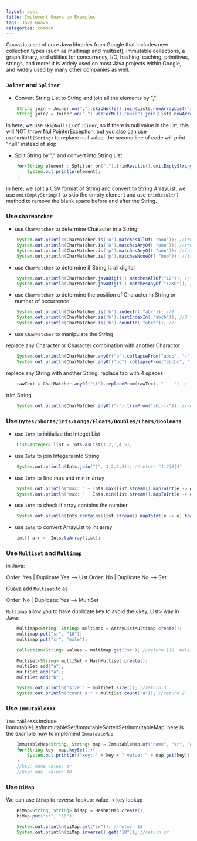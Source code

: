 ```yaml
---
layout: post
title: Implement Guava by Examples
tags: Java Guava
categories: common
---
```


Guava is a set of core Java libraries from Google that includes new collection types (such as multimap and multiset), immutable collections, a graph library, and utilities for concurrency, I/O, hashing, caching, primitives, strings, and more! It is widely used on most Java projects within Google, and widely used by many other companies as well.

### `Joiner` and `Spliter`

- Convert String List to String and join all the elements by ",":

~~~Java
    String join = Joiner.on(",").skipNulls().join(Lists.newArrayList("a", "b", null));
    String join2 = Joiner.on(",").useForNull("null").join(Lists.newArrayList("a", "b", null));
~~~

in here, we use `skipNulls()` of `Joiner`, so if there is null value in the list, this will NOT throw NullPointerException, but you also can use `useForNull(String)` to replace null value. the second line of code will print "null" instead of skip.

- Split String by "," and convert into String List

~~~Java
    for(String element : Splitter.on(",").trimResults().omitEmptyStrings().split(" a, , b,, c, ")){
        System.out.println(element);
    }
~~~

in here, we split a CSV format of String and convert to String ArrayList, we use `omitEmptyString()` to skip the empty element and use `trimResult()` method to remove the blank space before and after the String.

### Use `CharMatcher`

- use `CharMatcher` to determine Character in a String:

~~~Java
    System.out.println(CharMatcher.is('o').matchesAllOf( "ooo")); //true
    System.out.println(CharMatcher.is('o').matchesAnyOf( "ooo")); //true
    System.out.println(CharMatcher.is('p').matchesAnyOf( "ooo")); //false
    System.out.println(CharMatcher.is('p').matchesNoneOf( "ooo")); //true
~~~

- use `CharMatcher` to determine if String is all digital

~~~Java
    System.out.println(CharMatcher.javaDigit().matchesAllOf("12")); //true 
    System.out.println(CharMatcher.javaDigit().matchesAnyOf("12KD")); //true 
~~~

- use `CharMatcher` to determine the position of Character in String or number of occurrence

~~~Java
    System.out.println(CharMatcher.is('b').indexIn( "abc")); //1
    System.out.println(CharMatcher.is('b').lastIndexIn( "abcb")); //3
    System.out.println(CharMatcher.is('b').countIn( "abcb")); //2
~~~

- use `CharMatcher` to manipulate the String

replace any Character or Character combination with another Charactor

~~~Java
    System.out.println(CharMatcher.anyOf("b").collapseFrom("abcb", '-' )); // return "a-c-"
    System.out.println(CharMatcher.anyOf("bc").collapseFrom("abcbc", '-' )); // return "a--"
~~~

replace any String with another String: replace tab with 4 spaces

~~~Java
    rawText = CharMatcher.anyOf("\t").replaceFrom(rawText, "    ")  ;
~~~

trim String

~~~Java
    System.out.println(CharMatcher.anyOf("-").trimFrom("abc---")); //return "abc"
~~~

### Use `Bytes/Shorts/Ints/Longs/Floats/Doubles/Chars/Booleans`

- use `Ints` to initialize the Integet List

~~~Java
    List<Integer> list = Ints.asList(1,2,3,4,5);
~~~

- use `Ints` to join Integers into String

~~~Java
    System.out.println(Ints.join("|", 1,2,3,4)); //return "1|2|3|4"
~~~

- use `Ints` to find max and min in array

~~~Java
    System.out.println("max: " + Ints.max(list.stream().mapToInt(e -> e).toArray()));
    System.out.println("max: " + Ints.min(list.stream().mapToInt(e -> e).toArray()));
~~~

- use `Ints` to check if array contains the number

~~~Java
    System.out.println(Ints.contains(list.stream().mapToInt(e -> e).toArray(), 6)); // return false
~~~

- use `Ints` to convert ArrayList to int array

~~~Java
    int[] arr =  Ints.toArray(list);
~~~

### Use `Multiset` and `Multimap`

in Java:

Order: Yes | Duplicate Yes --> List
Order: No  | Duplicate No  --> Set

Guava add `Multiset` to as

Order: No | Duplicate: Yes --> MultiSet

`Multimap` allow you to have duplicate key to avoid the <key, List<Object>> way in Java:

~~~Java
    Multimap<String, String> multimap = ArrayListMultimap.create();
    multimap.put("sr", "18");
    multimap.put("sr", "male");

    Collection<String> values = multimap.get("sr"); //return [18, male]
~~~

~~~Java
    Multiset<String> multiSet = HashMultiset.create();
    multiSet.add("a");
    multiSet.add("a");
    multiSet.add("b");

    System.out.println("size:" + multiSet.size()); //return 3
    System.out.println("count a:" + multiSet.count("a")); //return 2
~~~

### Use `ImmutableXXX`

`ImmutableXXX` include ImmutableList/ImmutableSet/ImmutableSortedSet/ImmutableMap, here is the example how to implement `ImmutableMap`

~~~Java
    ImmutableMap<String, String> map = ImmutableMap.of("name", "sr", "age", "18");
    for(String key: map.keySet()){
        System.out.println(("key: " + key + " value: " + map.get(key)));
    }
    //key: name value: sr 
    //key: age  value: 18
~~~

### Use `BiMap`

We can use `BiMap` to reverse lookup: value -> key lookup

~~~Java
    BiMap<String, String> biMap = HashBiMap.create();
    biMap.put("sr", "18");

    System.out.println(biMap.get("sr")); //return 18
    System.out.println(biMap.inverse().get("18")); //return sr
~~~
